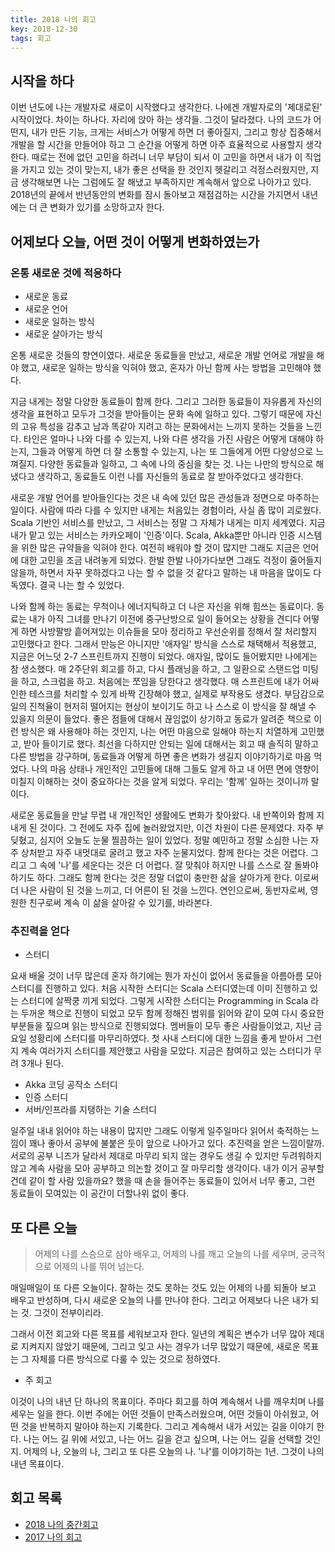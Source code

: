 ```yaml
---
title: 2018 나의 회고
key: 2018-12-30
tags: 회고
---
```


## 시작을 하다
이번 년도에 나는 개발자로 새로이 시작했다고 생각한다. 나에겐 개발자로의 '제대로된' 시작이었다. 차이는 하나다. 자리에 앉아 하는 생각들. 그것이 달라졌다. 나의 코드가 어떤지, 내가 만든 기능, 크게는 서비스가 어떻게 하면 더 좋아질지, 그리고 항상 집중해서 개발을 할 시간을 만들어야 하고 그 순간을 어떻게 하면 아주 효율적으로 사용할지 생각한다. 때로는 전에 없던 고민을 하려니 너무 부담이 되서 이 고민을 하면서 내가 이 직업을 가지고 있는 것이 맞는지, 내가 좋은 선택을 한 것인지 헷갈리고 걱정스러웠지만, 지금 생각해보면 나는 그럼에도 잘 해냈고 부족하지만 계속해서 앞으로 나아가고 있다. 2018년의 끝에서 반년동안의 변화를 잠시 돌아보고 재점검하는 시간을 가지면서 내년에는 더 큰 변화가 있기를 소망하고자 한다.

## 어제보다 오늘, 어떤 것이 어떻게 변화하였는가
### 온통 새로운 것에 적응하다
- 새로운 동료
- 새로운 언어
- 새로운 일하는 방식
- 새로운 살아가는 방식

온통 새로운 것들의 향연이였다. 새로운 동료들을 만났고, 새로운 개발 언어로 개발을 해야 했고, 새로운 일하는 방식을 익혀야 했고, 혼자가 아닌 함께 사는 방법을 고민해야 했다.

지금 내게는 정말 다양한 동료들이 함께 한다. 그리고 그러한 동료들이 자유롭게 자신의 생각을 표현하고 모두가 그것을 받아들이는 문화 속에 일하고 있다. 그렇기 때문에 자신의 고유 특성을 감추고 남과 똑같아 지려고 하는 문화에서는 느끼지 못하는 것들을 느낀다. 타인은 얼마나 나와 다를 수 있는지, 나와 다른 생각을 가진 사람은 어떻게 대해야 하는지, 그들과 어떻게 하면 더 잘 소통할 수 있는지, 나는 또 그들에게 어떤 다양성으로 느껴질지. 다양한 동료들과 일하고, 그 속에 나의 중심을 찾는 것. 나는 나만의 방식으로 해냈다고 생각하고, 동료들도 이런 나를 자신들의 동료로 잘 받아주었다고 생각한다.

새로운 개발 언어를 받아들인다는 것은 내 속에 있던 많은 관성들과 정면으로 마주하는 일이다. 사람에 따라 다를 수 있지만 내게는 처음있는 경험이라, 사실 좀 많이 괴로웠다. Scala 기반인 서비스를 만났고, 그 서비스는 정말 그 자체가 내게는 미지 세계였다. 지금 내가 맡고 있는 서비스는 카카오페이 '인증'이다. Scala, Akka뿐만 아니라 인증 시스템을 위한 많은 규약들을 익혀야 한다. 여전히 배워야 할 것이 많지만 그래도 지금은 언어에 대한 고민을 조금 내려놓게 되었다. 한발 한발 나아가다보면 그래도 걱정이 줄어들지 않을까, 하면서 자꾸 못하겠다고 나는 할 수 없을 것 같다고 말하는 내 마음을 많이도 다독였다. 결국 나는 할 수 있었다.

나와 함께 하는 동료는 무척이나 에너지틱하고 더 나은 자신을 위해 힘쓰는 동료이다. 동료는 내가 아직 그녀를 만나기 이전에 중구난방으로 일이 들어오는 상황을 견디다 어떻게 하면 사방팔방 흩어져있는 이슈들을 모아 정리하고 우선순위를 정해서 잘 처리할지 고민했다고 한다. 그래서 만능은 아니지만 '애자일' 방식을 스스로 채택해서 적용했고, 지금은 어느덧 2-7 스프린트까지 진행이 되었다. 애자일, 많이도 들어봤지만 나에게는 참 생소했다. 매 2주단위 회고를 하고, 다시 플래닝을 하고, 그 일환으로 스탠드업 미팅을 하고, 스크럼을 하고. 처음에는 쪼임을 당한다고 생각했다. 매 스프린트에 내가 어싸인한 테스크를 처리할 수 있게 바짝 긴장해야 했고, 실제로 부작용도 생겼다. 부담감으로 일의 진척율이 현저히 떨어지는 현상이 보이기도 하고 나 스스로 이 방식을 잘 해낼 수 있을지 의문이 들었다. 좋은 점들에 대해서 끊임없이 상기하고 동료가 알려준 책으로 이런 방식은 왜 사용해야 하는 것인지, 나는 어떤 마음으로 일해야 하는지 치열하게 고민했고, 받아 들이기로 했다. 최선을 다하지만 안되는 일에 대해서는 회고 때 솔직히 말하고 다른 방법을 강구하며, 동료들과 어떻게 하면 좋은 변화가 생길지 이야기하기로 마음 먹었다. 나의 마음 상태나 개인적인 고민들에 대해 그들도 알게 하고 내 어떤 면에 영향이 미칠지 이해하는 것이 중요하다는 것을 알게 되었다. 우리는 '함께' 일하는 것이니까 말이다.

새로운 동료들을 만날 무렵 내 개인적인 생활에도 변화가 찾아왔다. 내 반쪽이와 함께 지내게 된 것이다. 그 전에도 자주 집에 놀러왔었지만, 이건 차원이 다른 문제였다. 자주 부딪혔고, 심지어 오늘도 눈물 찔끔하는 일이 있었다. 정말 예민하고 정말 소심한 나는 자주 상처받고 자주 내멋대로 굴려고 했고 자주 눈물지었다. 함께 한다는 것은 어렵다. 그리고 그 속에 '나'를 세운다는 것은 더 어렵다. 잘 맞춰야 하지만 나를 스스로 잘 돌봐야 하기도 하다. 그래도 함께 한다는 것은 정말 더없이 충만한 삶을 살아가게 한다. 이로써 더 나은 사람이 된 것을 느끼고, 더 어른이 된 것을 느낀다. 연인으로써, 동반자로써, 영원한 친구로써 계속 이 삶을 살아갈 수 있기를, 바라본다.

### 추진력을 얻다
- 스터디

요새 배울 것이 너무 많은데 혼자 하기에는 뭔가 자신이 없어서 동료들을 아름아름 모아 스터디를 진행하고 있다. 처음 시작한 스터디는 Scala 스터디였는데 이미 진행하고 있는 스터디에 살짝쿵 끼게 되었다. 그렇게 시작한 스터디는 Programming in Scala 라는 두꺼운 책으로 진행이 되었고 모두 함께 정해진 범위를 읽어와 같이 모여 다시 중요한 부분들을 짚으며 읽는 방식으로 진행되었다. 멤버들이 모두 좋은 사람들이었고, 지난 금요일 성황리에 스터디를 마무리하였다. 첫 사내 스터디에 대한 느낌을 좋게 받아서 그런지 계속 여러가지 스터디를 제안했고 사람을 모았다. 지금은 참여하고 있는 스터디가 무려 3개나 된다.
   - Akka 코딩 공작소 스터디
   - 인증 스터디
   - 서버/인프라를 지탱하는 기술 스터디

일주일 내내 읽어야 하는 내용이 많지만 그래도 이렇게 일주일마다 읽어서 축적하는 느낌이 꽤나 좋아서 공부에 불붙은 둣이 앞으로 나아가고 있다. 추진력을 얻은 느낌이랄까. 서로의 공부 니즈가 달라서 제대로 마무리 되지 않는 경우도 생길 수 있지만 두려워하지 않고 계속 사람을 모아 공부하고 의논할 것이고 잘 마무리할 생각이다. 내가 이거 공부할 건데 같이 할 사람 있을까요? 했을 때 손을 들어주는 동료들이 있어서 너무 좋고, 그런 동료들이 모여있는 이 공간이 더할나위 없이 좋다.

## 또 다른 오늘
> 어제의 나를 스승으로 삼아 배우고, 어제의 나를 깨고 오늘의 나를 세우며, 궁극적으로 어제의 나를 뛰어 넘는다.

매일매일이 또 다른 오늘이다. 잘하는 것도 못하는 것도 있는 어제의 나를 되돌아 보고 배우고 반성하며, 다시 새로운 오늘의 나를 만나야 한다. 그리고 어제보다 나은 내가 되는 것. 그것이 전부이리라.

그래서 이전 회고와 다른 목표를 세워보고자 한다. 일년의 계획은 변수가 너무 많아 제대로 지켜지지 않았기 때문에, 그리고 잊고 사는 경우가 너무 많았기 때문에, 새로운 목표는 그 자체를 다른 방식으로 다룰 수 있는 것으로 정하였다.

- 주 회고

이것이 나의 내년 단 하나의 목표이다. 주마다 회고를 하여 계속해서 나를 깨우치며 나를 세우는 일을 한다. 이번 주에는 어떤 것들이 만족스러웠으며, 어떤 것들이 아쉬웠고, 어떤 것을 반복하지 말아야 하는지 기록한다. 그리고 계속해서 내가 서있는 길을 이야기 한다. 나는 어느 길 위에 서있고, 나는 어느 길을 걷고 싶으며, 나는 어느 길을 선택할 것인지. 어제의 나, 오늘의 나, 그리고 또 다른 오늘의 나. '나'를 이야기하는 1년. 그것이 나의 내년 목표이다.

## 회고 목록
- [2018 나의 중간회고](https://ssosso.github.io/2018/08/21/2018-%EB%82%98%EC%9D%98-%EC%A4%91%EA%B0%84%ED%9A%8C%EA%B3%A0.html)
- [2017 나의 회고](https://ssosso.github.io/2017/12/31/2017-%EB%82%98%EC%9D%98-%ED%9A%8C%EA%B3%A0.html)
